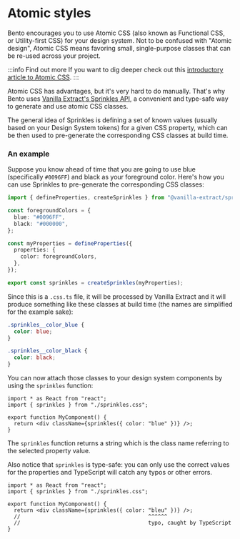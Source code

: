 # Atomic styles

Bento encourages you to use Atomic CSS (also known as Functional CSS, or Utility-first CSS) for your design system.
Not to be confused with "Atomic design", Atomic CSS means favoring small, single-purpose classes that can be re-used across your project.

:::info Find out more
If you want to dig deeper check out this [introductory article to Atomic CSS](https://css-tricks.com/lets-define-exactly-atomic-css/).
:::

Atomic CSS has advantages, but it's very hard to do manually. That's why Bento uses [Vanilla Extract's Sprinkles API](https://vanilla-extract.style/documentation/sprinkles-api/), a convenient and type-safe way to generate and use atomic CSS classes.

The general idea of Sprinkles is defining a set of known values (usually based on your Design System tokens) for a given CSS property, which can be then used to pre-generate the corresponding CSS classes at build time.

### An example

Suppose you know ahead of time that you are going to use blue (specifically `#0096FF`) and black as your foreground color. Here's how you can use Sprinkles to pre-generate the corresponding CSS classes:

```ts title="sprinkles.css.ts"
import { defineProperties, createSprinkles } from "@vanilla-extract/sprinkles";

const foregroundColors = {
  blue: "#0096FF",
  black: "#000000",
};

const myProperties = defineProperties({
  properties: {
    color: foregroundColors,
  },
});

export const sprinkles = createSprinkles(myProperties);
```

Since this is a `.css.ts` file, it will be processed by Vanilla Extract and it will produce something like these classes at build time (the names are simplified for the example sake):

```css
.sprinkles__color_blue {
  color: blue;
}

.sprinkles__color_black {
  color: black;
}
```

You can now attach those classes to your design system components by using the `sprinkles` function:

```tsx title="MyComponent.tsx"
import * as React from "react";
import { sprinkles } from "./sprinkles.css";

export function MyComponent() {
  return <div className={sprinkles({ color: "blue" })} />;
}
```

The `sprinkles` function returns a string which is the class name referring to the selected property value.

Also notice that `sprinkles` is type-safe: you can only use the correct values for the properties and TypeScript will catch any typos or other errors.

```tsx title="MyComponent.tsx"
import * as React from "react";
import { sprinkles } from "./sprinkles.css";

export function MyComponent() {
  return <div className={sprinkles({ color: "bleu" })} />;
  //                                        ^^^^^^
  //                                        typo, caught by TypeScript
}
```
